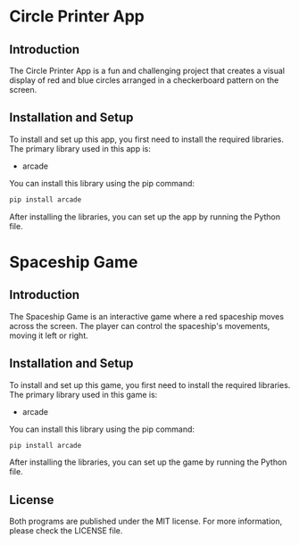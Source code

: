 # Circle Printer App

## Introduction

The Circle Printer App is a fun and challenging project that creates a visual display of red and blue circles arranged in a checkerboard pattern on the screen.

## Installation and Setup

To install and set up this app, you first need to install the required libraries. The primary library used in this app is:

- arcade

You can install this library using the pip command:

```bash
pip install arcade
```

After installing the libraries, you can set up the app by running the Python file.

# Spaceship Game

## Introduction

The Spaceship Game is an interactive game where a red spaceship moves across the screen. The player can control the spaceship's movements, moving it left or right.

## Installation and Setup

To install and set up this game, you first need to install the required libraries. The primary library used in this game is:

- arcade

You can install this library using the pip command:

```bash
pip install arcade
```

After installing the libraries, you can set up the game by running the Python file.

## License

Both programs are published under the MIT license. For more information, please check the LICENSE file.